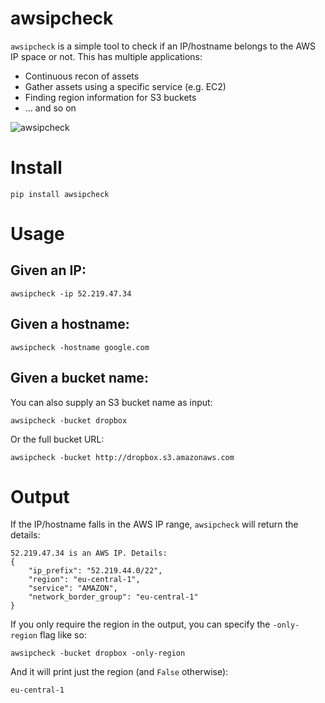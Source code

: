 # awsipcheck

`awsipcheck` is a simple tool to check if an IP/hostname belongs to the AWS IP space or not. This has multiple applications:

- Continuous recon of assets
- Gather assets using a specific service (e.g. EC2)
- Finding region information for S3 buckets
- ... and so on


![awsipcheck](https://user-images.githubusercontent.com/3582096/123551848-31c29e80-d791-11eb-87f1-98b1a9fb9512.png)


# Install

```
pip install awsipcheck
```

# Usage

## Given an IP:
```
awsipcheck -ip 52.219.47.34
```

## Given a hostname:

```
awsipcheck -hostname google.com
```

## Given a bucket name:

You can also supply an S3 bucket name as input:

```
awsipcheck -bucket dropbox
```

Or the full bucket URL:

```
awsipcheck -bucket http://dropbox.s3.amazonaws.com
```

# Output

If the IP/hostname falls in the AWS IP range, `awsipcheck` will return the details:

```
52.219.47.34 is an AWS IP. Details:
{
    "ip_prefix": "52.219.44.0/22",
    "region": "eu-central-1",
    "service": "AMAZON",
    "network_border_group": "eu-central-1"
}
```

If you only require the region in the output, you can specify the `-only-region` flag like so:

```
awsipcheck -bucket dropbox -only-region
```

And it will print just the region (and `False` otherwise):

```
eu-central-1
```